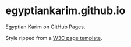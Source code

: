 egyptiankarim.github.io
=======================

Egyptian Karim on GitHub Pages.

Style ripped from a [W3C page template](https://www.w3schools.com/w3css/tryw3css_templates_coming_soon.htm).
